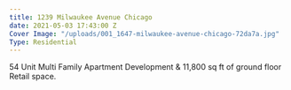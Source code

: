 ```yaml
---
title: 1239 Milwaukee Avenue Chicago
date: 2021-05-03 17:43:00 Z
Cover Image: "/uploads/001_1647-milwaukee-avenue-chicago-72da7a.jpg"
Type: Residential
---
```


54 Unit Multi Family Apartment Development & 11,800 sq ft of ground floor Retail space.

